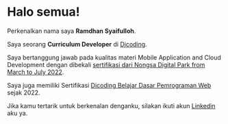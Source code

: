 # Halo semua! 

Perkenalkan nama saya **Ramdhan Syaifulloh**.

Saya seorang **Curriculum Developer** di [Dicoding](https://www.dicoding.com/).

Saya bertanggung jawab pada kualitas materi Mobile Application and Cloud Development dengan dibekali [sertifikasi dari Nongsa Digital Park from March to July 2022](https://drive.google.com/drive/folders/1AxvSXY8dPGGVU94eW8zizQkojYHCopdb).

Saya juga memiliki Sertifikasi [Dicoding Belajar Dasar Pemrograman Web](https://www.credential.net/h5deoi5h) sejak 2022.

Jika kamu tertarik untuk berkenalan denganku, silakan ikuti akun [Linkedin](https://www.linkedin.com/in/ramdhan-syaifulloh-318329197/) aku ya.

